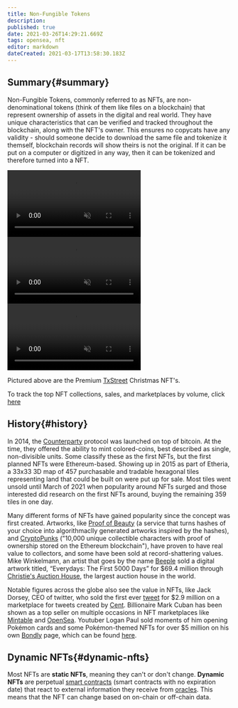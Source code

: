 ```yaml
---
title: Non-Fungible Tokens
description:
published: true
date: 2021-03-26T14:29:21.669Z
tags: opensea, nft
editor: markdown
dateCreated: 2021-03-17T13:58:30.183Z
---
```


## Summary{#summary}

Non-Fungible Tokens, commonly referred to as NFTs, are non-denominational tokens (think of them like files on a blockchain) that represent ownership of assets in the digital and real world. They have unique characteristics that can be verified and tracked throughout the blockchain, along with the NFT's owner. This ensures no copycats have any validity - should someone decide to download the same file and tokenize it themself, blockchain records will show theirs is not the original. If it can be put on a computer or digitized in any way, then it can be tokenized and therefore turned into a NFT.

<video src="https://txstreet.com/static/img/items/snowman.mp4" loop='true' autoplay='true' muted='true'></video> <video src="https://txstreet.com/static/img/items/santa.mp4" loop='true' autoplay='true' muted='true'></video> <video src="https://txstreet.com/static/img/items/helper.mp4" loop='true' autoplay='true' muted='true'></video>

Pictured above are the Premium [TxStreet](https://www.txstreet.com) Christmas NFT's.

To track the top NFT collections, sales, and marketplaces by volume, click [here](https://dappradar.com/nft)

## History{#history}
In 2014, the [Counterparty](https://counterparty.io/) protocol was launched on top of bitcoin. At the time, they offered the ability to mint colored-coins, best described as single, non-divisible units. Some classify these as the first NFTs, but the first planned NFTs were Ethereum-based. Showing up in 2015 as part of Etheria, a 33x33 3D map of 457 purchasable and tradable hexagonal tiles representing land that could be built on were put up for sale. Most tiles went unsold until March of 2021 when popularity around NFTs surged and those interested did research on the first NFTs around, buying the remaining 359 tiles in one day.

Many different forms of NFTs have gained popularity since the concept was first created. Artworks, like [Proof of Beauty](https://pob.studio/) (a service that turns hashes of your choice into algorithmaclly generated artworks inspired by the hashes), and [CryptoPunks](https://www.larvalabs.com/cryptopunks) ("10,000 unique collectible characters with proof of ownership stored on the Ethereum blockchain"), have proven to have real value to collectors, and some have been sold at record-shattering values. Mike Winkelmann, an artist that goes by the name [Beeple](https://twitter.com/beeple) sold a digital artwork titled, “Everydays: The First 5000 Days” for $69.4 million through [Christie's Auction House](https://www.christies.com/calendar?cid=EM_SEM|ACCT:ChristiesBrand|CMP:ChristiesBrandOnlyUS|AG:BrandAuctionExact|ENGINE:GOOGLE|NT:SEARCH|RG:US|BANNER:|IMG:|KW:christies%20auction|MT:e|SID:1000?rnd=1), the largest auction house in the world.

Notable figures across the globe also see the value in NFTs, like Jack Dorsey, CEO of twitter, who sold the first ever [tweet](https://v.cent.co/tweet/20) for $2.9 million on a marketplace for tweets created by [Cent](https://www.cent.co/#Main). Billionaire Mark Cuban has been shown as a top seller on multiple occasions in NFT marketplaces like [Mintable](https://mintable.app/store/Mark-Cuban-Experiment-Cool-stuff-we-create/bf9c271d-c03a-49f4-81f9-95e4c7b20adb) and [OpenSea](https://opensea.io/). Youtuber Logan Paul sold moments of him opening Pokémon cards and some Pokémon-themed NFTs for over $5 million on his own [Bondly](https://bondly.finance/) page, which can be found [here](https://shopnfts.net/).

## Dynamic NFTs{#dynamic-nfts}

Most NFTs are **static NFTs**, meaning they can't or don't change. **Dynamic NFTs** are perpetual [smart contracts](#smart-contracts) (smart contracts with no expiration date) that react to external information they receive from [oracles](#oracles). This means that the NFT can change based on on-chain or off-chain data. 


                       
